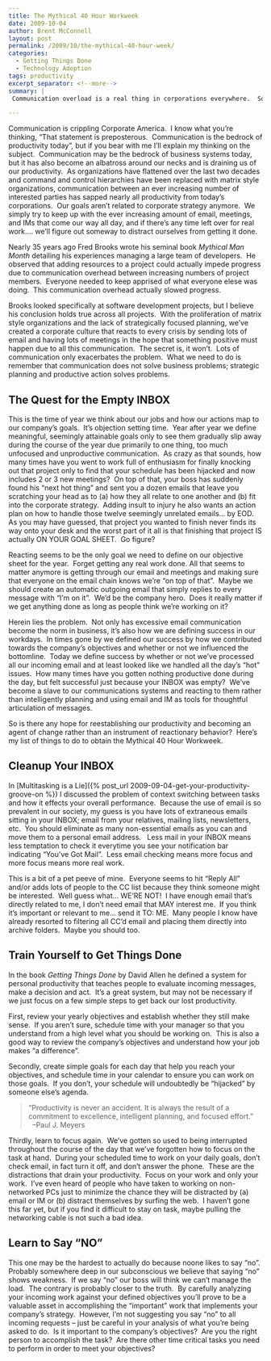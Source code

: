 ```yaml
---
title: The Mythical 40 Hour Workweek
date: 2009-10-04
author: Brent McConnell
layout: post
permalink: /2009/10/the-mythical-40-hour-week/
categories:
  - Getting Things Done
  - Technology Adoption
tags: productivity
excerpt_separator: <!--more-->
summary: |
 Communication overload is a real thing in corporations everywhere.  Some simple recommendations to help take back your day from email. 

---
```

Communication is crippling Corporate America.  I know what you’re thinking, “That statement is preposterous.  Communication is the bedrock of productivity today”, but if you bear with me I’ll explain my thinking on the subject.  Communication may be the bedrock of business systems today, but it has also become an albatross around our necks and is draining us of our productivity.  As organizations have flattened over the last two decades and command and control hierarchies have been replaced with matrix style organizations, communication between an ever increasing number of interested parties has sapped nearly all productivity from today’s corporations.  <!--more--> Our goals aren’t related to corporate strategy anymore.  We simply try to keep up with the ever increasing amount of email, meetings, and IMs that come our way all day, and if there’s any time left over for real work…. we’ll figure out someway to distract ourselves from getting it done.

Nearly 35 years ago Fred Brooks wrote his seminal book <em>Mythical Man Month</em> detailing his experiences managing a large team of developers.  He observed that adding resources to a project could actually impede progress due to communication overhead between increasing numbers of project members.  Everyone needed to keep apprised of what everyone elese was doing.  This communication overhead actually slowed progress.

Brooks looked specifically at software development projects, but I believe his conclusion holds true across all projects.  With the proliferation of matrix style organizations and the lack of strategically focused planning, we’ve created a corporate culture that reacts to every crisis by sending lots of email and having lots of meetings in the hope that something positive must happen due to all this communication.  The secret is, it won’t.  Lots of communication only exacerbates the problem.  What we need to do is remember that communication does not solve business problems; strategic planning and productive action solves problems.

## The Quest for the Empty INBOX
This is the time of year we think about our jobs and how our actions map to our company’s goals.  It’s objection setting time.  Year after year we define meaningful, seemingly attainable goals only to see them gradually slip away during the course of the year due primarily to one thing, too much unfocused and unproductive communication.  As crazy as that sounds, how many times have you went to work full of enthusiasm for finally knocking out that project only to find that your schedule has been hijacked and now includes 2 or 3 new meetings?  On top of that, your boss has suddenly found his “next hot thing” and sent you a dozen emails that leave you scratching your head as to (a) how they all relate to one another and (b) fit into the corporate strategy.  Adding insult to injury he also wants an action plan on how to handle those twelve seemingly unrelated emails… by EOD.  As you may have guessed, that project you wanted to finish never finds its way onto your desk and the worst part of it all is that finishing that project IS actually ON YOUR GOAL SHEET.  Go figure?

Reacting seems to be the only goal we need to define on our objective sheet for the year.  Forget getting any real work done. All that seems to matter anymore is getting through our email and meetings and making sure that everyone on the email chain knows we’re “on top of that”.  Maybe we should create an automatic outgoing email that simply replies to every message with “I’m on it”.  We’d be the company hero.  Does it really matter if we get anything done as long as people think we’re working on it?

Herein lies the problem.  Not only has excessive email communication become the norm in business, it’s also how we are defining success in our workdays.  In times gone by we defined our success by how we contributed towards the company’s objectives and whether or not we influenced the bottomline.  Today we define success by whether or not we’ve processed all our incoming email and at least looked like we handled all the day’s “hot” issues.  How many times have you gotten nothing productive done during the day, but felt successful just because your INBOX was empty?  We’ve become a slave to our communications systems and reacting to them rather than intelligently planning and using email and IM as tools for thoughtful articulation of messages.

So is there any hope for reestablishing our productivity and becoming an agent of change rather than an instrument of reactionary behavior?  Here’s my list of things to do to obtain the Mythical 40 Hour Workweek.

## Cleanup Your INBOX
In [Multitasking is a Lie]({% post_url 2009-09-04-get-your-productivity-groove-on %}) I discussed the problem of context switching between tasks and how it effects your overall performance.  Because the use of email is so prevalent in our society, my guess is you have lots of extraneous emails sitting in your INBOX; email from your relatives, mailing lists, newsletters, etc.  You should eliminate as many non-essential emails as you can and move them to a personal email address.   Less mail in your INBOX means less temptation to check it everytime you see your notification bar indicating “You’ve Got Mail”.  Less email checking means more focus and more focus means more real work.

This is a bit of a pet peeve of mine.  Everyone seems to hit “Reply All” and/or adds lots of people to the CC list because they think someone might be interested.  Well guess what… WE’RE NOT!  I have enough email that’s directly related to me, I don’t need email that MAY interest me.  If you think it’s important or relevant to me… send it TO: ME.  Many people I know have already resorted to filtering all CC’d email and placing them directly into archive folders.  Maybe you should too.

## Train Yourself to Get Things Done
In the book <em>Getting Things Done</em> by David Allen he defined a system for personal productivity that teaches people to evaluate incoming messages, make a decision and act.  It’s a great system, but may not be necessary if we just focus on a few simple steps to get back our lost productivity.

First, review your yearly objectives and establish whether they still make sense.  If you aren’t sure, schedule time with your manager so that you understand from a high level what you should be working on.  This is also a good way to review the company’s objectives and understand how your job makes “a difference”.

Secondly, create simple goals for each day that help you reach your objectives, and schedule time in your calendar to ensure you can work on those goals.  If you don’t, your schedule will undoubtedly be “hijacked” by someone else’s agenda.

<blockquote>“Productivity is never an accident. It is always the result of a commitment to excellence, intelligent planning, and focused effort.”<br>  –Paul J. Meyers</blockquote>

Thirdly, learn to focus again.  We’ve gotten so used to being interrupted throughout the course of the day that we’ve forgotten how to focus on the task at hand.  During your scheduled time to work on your daily goals, don’t check email, in fact turn it off, and don’t answer the phone.  These are the distractions that drain your productivity.  Focus on your work and only your work.  I’ve even heard of people who have taken to working on non-networked PCs just to minimize the chance they will be distracted by (a) email or IM or (b) distract themselves by surfing the web.  I haven’t gone this far yet, but if you find it difficult to stay on task, maybe pulling the networking cable is not such a bad idea.

## Learn to Say “NO”
This one may be the hardest to actually do because noone likes to say “no”.  Probably somewhere deep in our subconscious we believe that saying “no” shows weakness.  If we say “no” our boss will think we can’t manage the load.  The contrary is probably closer to the truth.  By carefully analyzing your incoming work against your defined objectives you’ll prove to be a valuable asset in accomplishing the “important” work that implements your company’s strategy.  However, I’m not suggesting you say “no” to all incoming requests – just be careful in your analysis of what you’re being asked to do.  Is it important to the company’s objectives?  Are you the right person to accomplish the task?  Are there other time critical tasks you need to perform in order to meet your objectives?
